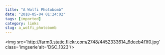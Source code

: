 ```yaml
---
title: "A Wolfi Photobomb"
date: "2010-05-04 01:24:02"
tags: [imported]
category: links
slug: a_wolfi_photobomb
---
```


<img src='http://farm3.static.flickr.com/2748/4452333614_6deeb4f1f0.jpg'
class='imgserie'alt='DSC_1323'/>
